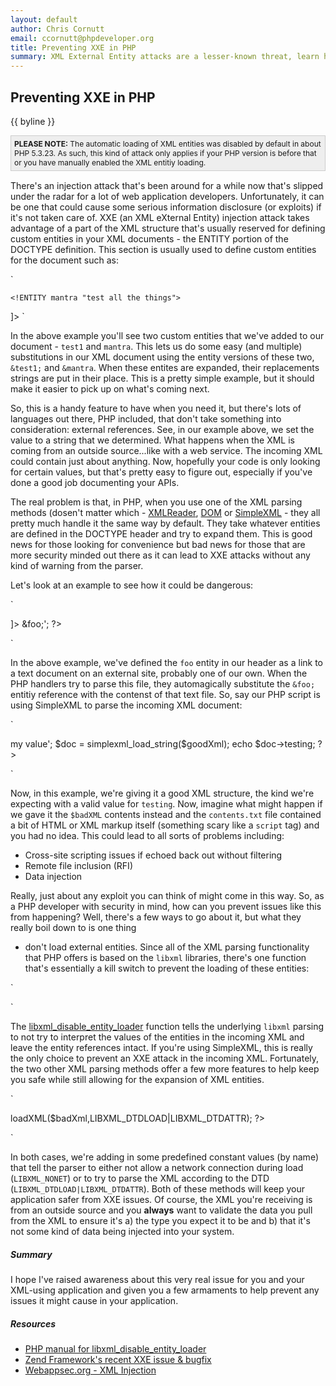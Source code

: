 ```yaml
---
layout: default
author: Chris Cornutt
email: ccornutt@phpdeveloper.org
title: Preventing XXE in PHP
summary: XML External Entity attacks are a lesser-known threat, learn how to protect your PHP application.
---
```


Preventing XXE in PHP
--------------

{{ byline }}

<div style="background-color:#EEEEEE;border:1px solid #CCCCCC;padding:5px;margin-bottom:15px;font-size:12px">
	<b>PLEASE NOTE:</b> The automatic loading of XML entities was disabled by default in about PHP 5.3.23. 
	As such, this kind of attack only applies if your PHP version is before that or you have manually enabled
	the XML entitiy loading.
</div>


There's an injection attack that's been around for a while now that's slipped under
the radar for a lot of web application developers. Unfortunately, it can be one that
could cause some serious information disclosure (or exploits) if it's not taken care
of. XXE (an XML eXternal Entity) injection attack takes advantage of a part of the XML
structure that's usually reserved for defining custom entities in your XML documents -
the ENTITY portion of the DOCTYPE definition. This section is usually used to define 
custom entities for the document such as:

`
<!DOCTYPE root [
    <!ENTITY test1 "testing">
    <!ENTITY mantra "test all the things">
]>
`

In the above example you'll see two custom entities that we've added to our document -
`test1` and `mantra`. This lets us do some easy (and multiple) substitutions in our
XML document using the entity versions of these two, `&test1;` and `&mantra`. When 
these entites are expanded, their replacements strings are put in their place. This
is a pretty simple example, but it should make it easier to pick up on what's coming next.

So, this is a handy feature to have when you need it, but there's lots of languages out
there, PHP included, that don't take something into consideration: external references.
See, in our example above, we set the value to a string that we determined. What happens
when the XML is coming from an outside source...like with a web service. The incoming
XML could contain just about anything. Now, hopefully your code is only looking for
certain values, but that's pretty easy to figure out, especially if you've done a good
job documenting your APIs. 

The real problem is that, in PHP, when you use one of the XML parsing methods (dosen't
matter which - [XMLReader](http://php.net/xmlreader), [DOM](http://php.net/dom) or 
[SimpleXML](http://php.net/simplexml) - they all pretty much handle it the same way by
default. They take whatever entities are defined in the DOCTYPE header and try to 
expand them. This is good news for those looking for convenience but bad news for 
those that are more security minded out there as it can lead to XXE attacks without 
any kind of warning from the parser.

Let's look at an example to see how it could be dangerous:

`
<?php
$badXml = '<!DOCTYPE root
    [
    <!ENTITY foo SYSTEM "http://test.localhost:8080/contents.txt">
    ]>
    <test><testing>&foo;</testing></test>';
?>
`

In the above example, we've defined the `foo` entity in our header as a link to a text 
document on an external site, probably one of our own. When the PHP handlers try to parse 
this file, they automagically substitute the `&foo;` entitiy reference with the contenst
of that text file. So, say our PHP script is using SimpleXML to parse the incoming XML
document:

`
<?php
$goodXML = '<test><testing>my value</testing></test>';
$doc = simplexml_load_string($goodXml);
echo $doc->testing;
?>
`

Now, in this example, we're giving it a good XML structure, the kind we're expecting
with a valid value for `testing`. Now, imagine what might happen if we gave it the 
`$badXML` contents instead and the `contents.txt` file contained a bit of HTML or XML
markup itself (something scary like a `script` tag) and you had no idea. This could lead
to all sorts of problems including:

- Cross-site scripting issues if echoed back out without filtering
- Remote file inclusion (RFI)
- Data injection

Really, just about any exploit you can think of might come in this way. So, as a PHP 
developer with security in mind, how can you prevent issues like this from happening? 
Well, there's a few ways to go about it, but what they really boil down to is one thing
- don't load external entities. Since all of the XML parsing functionality that PHP 
offers is based on the `libxml` libraries, there's one function that's essentially a 
kill switch to prevent the loading of these entities:

`
<?php
libxml_disable_entity_loader(true);
?>
`

The [libxml_disable_entity_loader](http://php.net/libxml_disable_entity_loader) function
tells the underlying `libxml` parsing to not try to interpret the values of the entities
in the incoming XML and leave the entity references intact. If you're using SimpleXML, this
is really the only choice to prevent an XXE attack in the incoming XML. Fortunately, the 
two other XML parsing methods offer a few more features to help keep you safe while still 
allowing for the expansion of XML entities.

`
<?php
// with the XMLReader functionality:
$doc = XMLReader::xml($badXml,'UTF-8',LIBXML_NONET);

// with the DOM functionality:
$dom = new DOMDocument();
$dom->loadXML($badXml,LIBXML_DTDLOAD|LIBXML_DTDATTR);
?>
`

In both cases, we're adding in some predefined constant values (by name) that tell the
parser to either not allow a network connection during load (`LIBXML_NONET`) or to try to 
parse the XML according to the DTD (`LIBXML_DTDLOAD|LIBXML_DTDATTR`). Both of these
methods will keep your application safer from XXE issues. Of course, the XML you're
receiving is from an outside source and you **always** want to validate the data you
pull from the XML to ensure it's a) the type you expect it to be and b) that it's not
some kind of data being injected into your system.

##### Summary

I hope I've raised awareness about this very real issue for you and your XML-using
application and given you a few armaments to help prevent any issues it might cause in
your application.

##### Resources

- [PHP manual for libxml_disable_entity_loader](http://php.net/libxml_disable_entity_loader)
- [Zend Framework's recent XXE issue & bugfix](http://framework.zend.com/security/advisory/ZF2012-02)
- [Webappsec.org - XML Injection](http://projects.webappsec.org/w/page/13247004/XML%20Injection)





